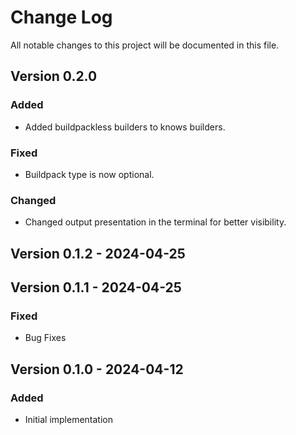 
# Change Log

All notable changes to this project will be documented in this file.

## Version 0.2.0

### Added

- Added buildpackless builders to knows builders. 

### Fixed

- Buildpack type is now optional.

### Changed

- Changed output presentation in the terminal for better visibility.


## Version 0.1.2 - 2024-04-25


## Version 0.1.1 - 2024-04-25

### Fixed

- Bug Fixes

## Version 0.1.0 - 2024-04-12

### Added

- Initial implementation